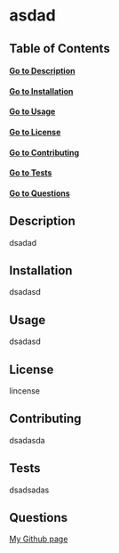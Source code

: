 # asdad

## Table of Contents
#### [Go to Description](##description)
#### [Go to Installation](##installation)
#### [Go to Usage](##usage)
#### [Go to License](##license)
#### [Go to Contributing](##contributing)
#### [Go to Tests](##tests)
#### [Go to Questions](##questions)


## Description
dsadad

## Installation
dsadasd

## Usage
dsadasd

## License
lincense

## Contributing
dsadasda

## Tests
dsadsadas

## Questions
[My Github page](dsadasd)